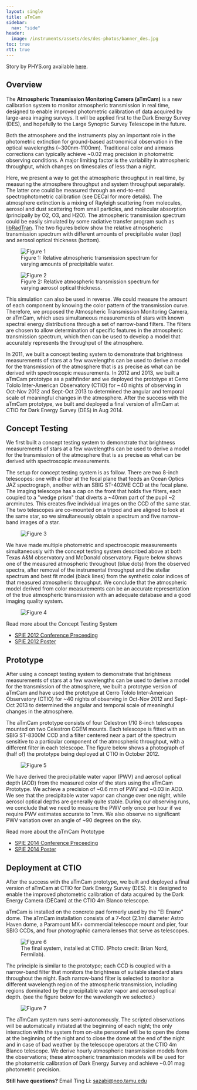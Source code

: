 ```yaml
---
layout: single
title: aTmCam
sidebar:
  nav: "side"
header:
  image: /instruments/assets/des/des-photos/banner_des.jpg
toc: true
rtt: true
---
```

Story by PHYS.org available [here](https://phys.org/news/2014-10-grad-student-atmcam-cosmic-insight.html).
## Overview
The **Atmospheric Transmission Monitoring Camera (aTmCam)** is a new calibration system to monitor atmospheric transmission in real time, designed to enable improved photometric calibration of data acquired by large-area imaging surveys. It will be applied first to the Dark Energy Survey (DES), and hopefully to the Large Synoptic Survey Telescope in the future.

Both the atmosphere and the instruments play an important role in the photometric extinction for ground-based astronomical observation in the optical wavelengths (~300nm-1100nm). Traditional color and airmass corrections can typically achieve ~0.02 mag precision in photometric observing conditions. A major limiting factor is the variability in atmospheric throughput, which changes on timescales of less than a night.

Here, we present a way to get the atmospheric throughput in real time, by measuring the atmosphere throughput and system throughput separately. The latter one could be measured through an end-to-end spectrophotometric calibration (see DECal for more details). The atmosphere extinction is a mixing of Rayleigh scattering from molecules, aerosol and dust scattering from small particles, and molecular absorption (principally by O2, O3, and H2O). The atmospheric transmission spectrum could be easily simulated by some radiative transfer program such as [libRadTran](http://www.libradtran.org). The two figures below show the relative atmospheric transmission spectrum with different amounts of precipitable water (top) and aerosol optical thickness (bottom).

<figure>
  <img src="/instruments/assets/des/atmcam-photos/atmcam1.png" alt="Figure 1">
  <figcaption>Figure 1: Relative atmospheric transmission spectrum for varying amounts of precipitable water.</figcaption>
</figure>

<figure>
  <img src="/instruments/assets/des/atmcam-photos/atmcam2.png" alt="Figure 2">
  <figcaption>Figure 2: Relative atmospheric transmission spectrum for varying aerosol optical thickness.</figcaption>
</figure>

This simulation can also be used in reverse. We could measure the amount of each component by knowing the color pattern of the transmission curve. Therefore, we proposed the Atmospheric Transmission Monitoring Camera, or aTmCam, which uses simultaneous measurements of stars with known spectral energy distributions through a set of narrow-band filters. The filters are chosen to allow determination of specific features in the atmospheric transmission spectrum, which then can be used to develop a model that accurately represents the throughput of the atmosphere.

In 2011, we built a concept testing system to demonstrate that brightness measurements of stars at a few wavelengths can be used to derive a model for the transmission of the atmosphere that is as precise as what can be derived with spectroscopic measurements. In 2012 and 2013, we built a aTmCam prototype as a pathfinder and we deployed the prototype at Cerro Tololo Inter-American Observatory (CTIO) for ~40 nights of observing in Oct-Nov 2012 and Sept-Oct 2013 to determined the angular and temporal scale of meaningful changes in the atmosphere. After the success with the aTmCam prototype, we built and deployed a final version of aTmCam at CTIO for Dark Energy Survey (DES) in Aug 2014.

## Concept Testing
We first built a concept testing system to demonstrate that brightness measurements of stars at a few wavelengths can be used to derive a model for the transmission of the atmosphere that is as precise as what can be derived with spectroscopic measurements.

The setup for concept testing system is as follow. There are two 8-inch telescopes: one with a fiber at the focal plane that feeds an Ocean Optics JAZ spectrograph, another with an SBIG ST-402ME CCD at the focal plane. The imaging telescope has a cap on the front that holds five filters, each coupled to a "wedge prism" that diverts a ~40mm part of the pupil ~2 arcminutes. This creates five individual images on the CCD of the same star. The two telescopes are co-mounted on a tripod and are aligned to look at the same star, so we simultaneously obtain a spectrum and five narrow-band images of a star.

<figure>
  <img src="/instruments/assets/des/atmcam-photos/atmcam3.png" alt="Figure 3">
</figure>

We have made multiple photometric and spectroscopic measurements simultaneously with the concept testing system described above at both Texas A&M observatory and McDonald observatory. Figure below shows one of the measured atmospheric throughout (blue dots) from the observed spectra, after removal of the instrumental throughput and the stellar spectrum and best fit model (black lines) from the synthetic color indices of that measured atmospheric throughput. We conclude that the atmospheric model derived from color measurements can be an accurate representation of the true atmospheric transmission with an adequate database and a good imaging quality system.

<figure>
  <img src="/instruments/assets/des/atmcam-photos/atmcam4.png" alt="Figure 4">
</figure>

Read more about the Concept Testing System
- [SPIE 2012 Conference Preceeding](/instruments/assets/des/atmcam-links/aTmcam_SPIE2012_Li.pdf)
- [SPIE 2012 Poster](/instruments/assets/des/atmcam-links/aTmcam_SPIE2012_Li_poster.pdf)

## Prototype
After using a concept testing system to demonstrate that brightness measurements of stars at a few wavelengths can be used to derive a model for the transmission of the atmosphere, we built a prototype version of aTmCam and have used the prototype at Cerro Tololo Inter-American Observatory (CTIO) for ~40 nights of observing in Oct-Nov 2012 and Sept-Oct 2013 to determined the angular and temporal scale of meaningful changes in the atmosphere.

The aTmCam prototype consists of four Celestron f/10 8-inch telescopes mounted on two Celestron CGEM mounts. Each telescope is fitted with an SBIG ST-8300M CCD and a filter centered near a part of the spectrum sensitive to a particular component of the atmospheric throughput, with a different filter in each telescope. The figure below shows a photograph of (half of) the prototype being deployed at CTIO in October 2012.

<figure>
  <img src="/instruments/assets/des/atmcam-photos/atmcam5.png" alt="Figure 5">
</figure>

We have derived the precipitable water vapor (PWV) and aerosol optical depth (AOD) from the measured color of the stars using the aTmCam Prototype. We achieve a precision of ~0.6 mm of PWV and ~0.03 in AOD. We see that the precipitable water vapor can change over one night, while aerosol optical depths are generally quite stable. During our observing runs, we conclude that we need to measure the PWV only once per hour if we require PWV estimates accurate to 1mm. We also observe no significant PWV variation over an angle of ~90 degrees on the sky.

Read more about the aTmCam Prototype
- [SPIE 2014 Conference Preceeding](/instruments/assets/des/atmcam-links/Li_SPIE2014_v7.pdf)
- [SPIE 2014 Poster](/instruments/assets/des/atmcam-links/LI_SPIE2014_poster.pdf)

## Deployment at CTIO
After the success with the aTmCam prototype, we built and deployed a final version of aTmCam at CTIO for Dark Energy Survey (DES). It is designed to enable the improved photometric calibration of data acquired by the Dark Energy Camera (DECam) at the CTIO 4m Blanco telescope.

aTmCam is installed on the concrete pad formerly used by the "El Enano" dome. The aTmCam installation consists of a 7-foot (2.1m) diameter Astro Haven dome, a Paramount MX+ commercial telescope mount and pier, four SBIG CCDs, and four photographic camera lenses that serve as telescopes.

<figure>
  <img src="/instruments/assets/des/atmcam-photos/atmcam6.png" alt="Figure 6">
  <figcaption>The final system, installed at CTIO. (Photo credit: Brian Nord, Fermilab).</figcaption>
</figure>

The principle is similar to the prototype; each CCD is coupled with a narrow-band filter that monitors the brightness of suitable standard stars throughout the night. Each narrow-band filter is selected to monitor a different wavelength region of the atmospheric transmission, including regions dominated by the precipitable water vapor and aerosol optical depth. (see the figure below for the wavelength we selected.)  

<figure>
  <img src="/instruments/assets/des/atmcam-photos/atmcam7.png" alt="Figure 7">
</figure>

The aTmCam system runs semi-autonomously. The scripted observations will be automatically initiated at the beginning of each night; the only interaction with the system from on-site personnel will be to open the dome at the beginning of the night and to close the dome at the end of the night and in case of bad weather by the telescope operators at the CTIO 4m Blanco telescope. We derive hourly atmospheric transmission models from the observations; these atmospheric transmission models will be used for the photometric calibration of Dark Energy Survey and achieve ~0.01 mag photometric precision.  

**Still have questions?** Email Ting Li: sazabi@neo.tamu.edu
